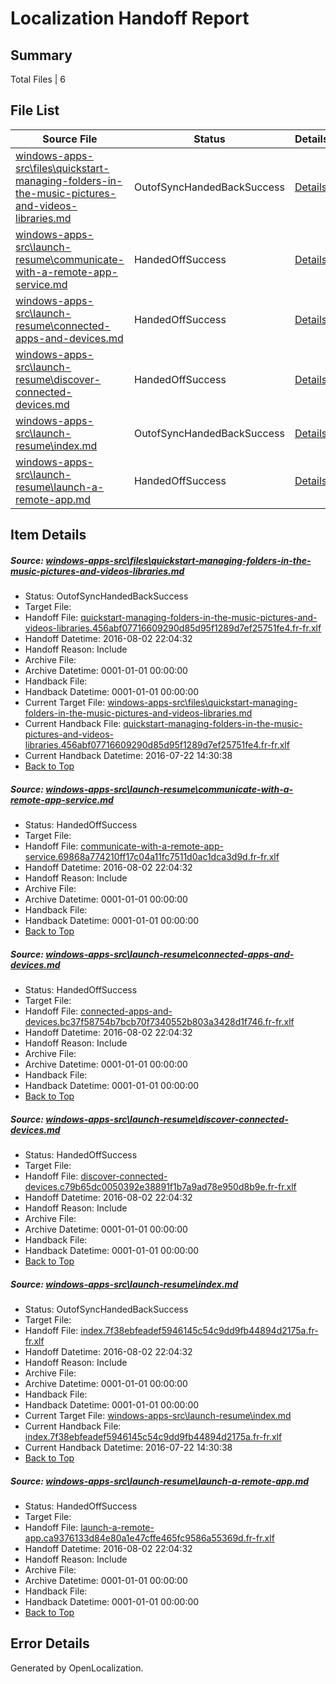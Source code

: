 # <a name='report-top'></a> Localization Handoff Report

## Summary
 Total Files | 6

## File List
 Source File | Status | Details 
 ----------- | ------ | ------- 
 [windows-apps-src\files\quickstart-managing-folders-in-the-music-pictures-and-videos-libraries.md](https://github.com/Microsoft/windows-apps/blob/affe6002e22bd10e714dc4782a60ef528c31a407/windows-apps-src/files/quickstart-managing-folders-in-the-music-pictures-and-videos-libraries.md) | OutofSyncHandedBackSuccess | [Details](#def1c5c8d9d062a81731744e1e1465472225494a3445)
 [windows-apps-src\launch-resume\communicate-with-a-remote-app-service.md](https://github.com/Microsoft/windows-apps/blob/52be9c19354e9c767edc2556e01762c28e89df50/windows-apps-src/launch-resume/communicate-with-a-remote-app-service.md) | HandedOffSuccess | [Details](#3090cee0bdfbfb4a0320cce0279e2328e33866eb4372)
 [windows-apps-src\launch-resume\connected-apps-and-devices.md](https://github.com/Microsoft/windows-apps/blob/46b9f82f5545ad45d7c3d4c9f6bfd6e2c29424bd/windows-apps-src/launch-resume/connected-apps-and-devices.md) | HandedOffSuccess | [Details](#7fe473661ce2818acd903bd416b1ad080596ef7f4373)
 [windows-apps-src\launch-resume\discover-connected-devices.md](https://github.com/Microsoft/windows-apps/blob/a77540d3a2effa924fcdf22e2ec8b20be664a3d7/windows-apps-src/launch-resume/discover-connected-devices.md) | HandedOffSuccess | [Details](#d4c2f02a6b753d5d9b920cb65f68b8586b9e42aa4381)
 [windows-apps-src\launch-resume\index.md](https://github.com/Microsoft/windows-apps/blob/6027bd0cf70e9e491a1fbe72748428ffcf618430/windows-apps-src/launch-resume/index.md) | OutofSyncHandedBackSuccess | [Details](#a20ee98e4287d26875792c740c6f8f68b29c131a4404)
 [windows-apps-src\launch-resume\launch-a-remote-app.md](https://github.com/Microsoft/windows-apps/blob/63acfc60f2af0e54b01c80e0448e503b95f4d49e/windows-apps-src/launch-resume/launch-a-remote-app.md) | HandedOffSuccess | [Details](#713028609c9bd742e6768dfc569efbbd2c3bd5d14405)

## Item Details
##### <a name='def1c5c8d9d062a81731744e1e1465472225494a3445'></a> Source: [windows-apps-src\files\quickstart-managing-folders-in-the-music-pictures-and-videos-libraries.md](https://github.com/Microsoft/windows-apps/blob/affe6002e22bd10e714dc4782a60ef528c31a407/windows-apps-src/files/quickstart-managing-folders-in-the-music-pictures-and-videos-libraries.md)
* Status: OutofSyncHandedBackSuccess
* Target File: 
* Handoff File: [quickstart-managing-folders-in-the-music-pictures-and-videos-libraries.456abf07716609290d85d95f1289d7ef25751fe4.fr-fr.xlf](https://github.com/Microsoft/WDG.handoff/blob/e3f75022b160cd6a68d837a67ecd54331c3bff6f/ol-handoff/Microsoft/windows-apps.fr-fr/master/quickstart-managing-folders-in-the-music-pictures-and-videos-libraries.456abf07716609290d85d95f1289d7ef25751fe4.fr-fr.xlf)
* Handoff Datetime: 2016-08-02 22:04:32
* Handoff Reason: Include
* Archive File: 
* Archive Datetime: 0001-01-01 00:00:00
* Handback File: 
* Handback Datetime: 0001-01-01 00:00:00
* Current Target File: [windows-apps-src\files\quickstart-managing-folders-in-the-music-pictures-and-videos-libraries.md](https://github.com/Microsoft/windows-apps.fr-fr/blob/402eb0dc49711783fdbd768a93aa5456388b34d9/windows-apps-src/files/quickstart-managing-folders-in-the-music-pictures-and-videos-libraries.md)
* Current Handback File: [quickstart-managing-folders-in-the-music-pictures-and-videos-libraries.456abf07716609290d85d95f1289d7ef25751fe4.fr-fr.xlf](https://github.com/Microsoft/WDG.handback/blob/e8019a4155f189676550d9d336a37921a9040b0d/ol-handback/Microsoft/windows-apps.fr-fr/master/quickstart-managing-folders-in-the-music-pictures-and-videos-libraries.456abf07716609290d85d95f1289d7ef25751fe4.fr-fr.xlf)
* Current Handback Datetime: 2016-07-22 14:30:38
* [Back to Top](#report-top)

##### <a name='3090cee0bdfbfb4a0320cce0279e2328e33866eb4372'></a> Source: [windows-apps-src\launch-resume\communicate-with-a-remote-app-service.md](https://github.com/Microsoft/windows-apps/blob/52be9c19354e9c767edc2556e01762c28e89df50/windows-apps-src/launch-resume/communicate-with-a-remote-app-service.md)
* Status: HandedOffSuccess
* Target File: 
* Handoff File: [communicate-with-a-remote-app-service.69868a774210ff17c04a11fc7511d0ac1dca3d9d.fr-fr.xlf](https://github.com/Microsoft/WDG.handoff/blob/e3f75022b160cd6a68d837a67ecd54331c3bff6f/ol-handoff/Microsoft/windows-apps.fr-fr/master/communicate-with-a-remote-app-service.69868a774210ff17c04a11fc7511d0ac1dca3d9d.fr-fr.xlf)
* Handoff Datetime: 2016-08-02 22:04:32
* Handoff Reason: Include
* Archive File: 
* Archive Datetime: 0001-01-01 00:00:00
* Handback File: 
* Handback Datetime: 0001-01-01 00:00:00
* [Back to Top](#report-top)

##### <a name='7fe473661ce2818acd903bd416b1ad080596ef7f4373'></a> Source: [windows-apps-src\launch-resume\connected-apps-and-devices.md](https://github.com/Microsoft/windows-apps/blob/46b9f82f5545ad45d7c3d4c9f6bfd6e2c29424bd/windows-apps-src/launch-resume/connected-apps-and-devices.md)
* Status: HandedOffSuccess
* Target File: 
* Handoff File: [connected-apps-and-devices.bc37f58754b7bcb70f7340552b803a3428d1f746.fr-fr.xlf](https://github.com/Microsoft/WDG.handoff/blob/e3f75022b160cd6a68d837a67ecd54331c3bff6f/ol-handoff/Microsoft/windows-apps.fr-fr/master/connected-apps-and-devices.bc37f58754b7bcb70f7340552b803a3428d1f746.fr-fr.xlf)
* Handoff Datetime: 2016-08-02 22:04:32
* Handoff Reason: Include
* Archive File: 
* Archive Datetime: 0001-01-01 00:00:00
* Handback File: 
* Handback Datetime: 0001-01-01 00:00:00
* [Back to Top](#report-top)

##### <a name='d4c2f02a6b753d5d9b920cb65f68b8586b9e42aa4381'></a> Source: [windows-apps-src\launch-resume\discover-connected-devices.md](https://github.com/Microsoft/windows-apps/blob/a77540d3a2effa924fcdf22e2ec8b20be664a3d7/windows-apps-src/launch-resume/discover-connected-devices.md)
* Status: HandedOffSuccess
* Target File: 
* Handoff File: [discover-connected-devices.c79b65dc0050392e38891f1b7a9ad78e950d8b9e.fr-fr.xlf](https://github.com/Microsoft/WDG.handoff/blob/e3f75022b160cd6a68d837a67ecd54331c3bff6f/ol-handoff/Microsoft/windows-apps.fr-fr/master/discover-connected-devices.c79b65dc0050392e38891f1b7a9ad78e950d8b9e.fr-fr.xlf)
* Handoff Datetime: 2016-08-02 22:04:32
* Handoff Reason: Include
* Archive File: 
* Archive Datetime: 0001-01-01 00:00:00
* Handback File: 
* Handback Datetime: 0001-01-01 00:00:00
* [Back to Top](#report-top)

##### <a name='a20ee98e4287d26875792c740c6f8f68b29c131a4404'></a> Source: [windows-apps-src\launch-resume\index.md](https://github.com/Microsoft/windows-apps/blob/6027bd0cf70e9e491a1fbe72748428ffcf618430/windows-apps-src/launch-resume/index.md)
* Status: OutofSyncHandedBackSuccess
* Target File: 
* Handoff File: [index.7f38ebfeadef5946145c54c9dd9fb44894d2175a.fr-fr.xlf](https://github.com/Microsoft/WDG.handoff/blob/e3f75022b160cd6a68d837a67ecd54331c3bff6f/ol-handoff/Microsoft/windows-apps.fr-fr/master/index.7f38ebfeadef5946145c54c9dd9fb44894d2175a.fr-fr.xlf)
* Handoff Datetime: 2016-08-02 22:04:32
* Handoff Reason: Include
* Archive File: 
* Archive Datetime: 0001-01-01 00:00:00
* Handback File: 
* Handback Datetime: 0001-01-01 00:00:00
* Current Target File: [windows-apps-src\launch-resume\index.md](https://github.com/Microsoft/windows-apps.fr-fr/blob/402eb0dc49711783fdbd768a93aa5456388b34d9/windows-apps-src/launch-resume/index.md)
* Current Handback File: [index.7f38ebfeadef5946145c54c9dd9fb44894d2175a.fr-fr.xlf](https://github.com/Microsoft/WDG.handback/blob/e8019a4155f189676550d9d336a37921a9040b0d/ol-handback/Microsoft/windows-apps.fr-fr/master/index.7f38ebfeadef5946145c54c9dd9fb44894d2175a.fr-fr.xlf)
* Current Handback Datetime: 2016-07-22 14:30:38
* [Back to Top](#report-top)

##### <a name='713028609c9bd742e6768dfc569efbbd2c3bd5d14405'></a> Source: [windows-apps-src\launch-resume\launch-a-remote-app.md](https://github.com/Microsoft/windows-apps/blob/63acfc60f2af0e54b01c80e0448e503b95f4d49e/windows-apps-src/launch-resume/launch-a-remote-app.md)
* Status: HandedOffSuccess
* Target File: 
* Handoff File: [launch-a-remote-app.ca9376133d84e80a1e47cffe465fc9586a55369d.fr-fr.xlf](https://github.com/Microsoft/WDG.handoff/blob/e3f75022b160cd6a68d837a67ecd54331c3bff6f/ol-handoff/Microsoft/windows-apps.fr-fr/master/launch-a-remote-app.ca9376133d84e80a1e47cffe465fc9586a55369d.fr-fr.xlf)
* Handoff Datetime: 2016-08-02 22:04:32
* Handoff Reason: Include
* Archive File: 
* Archive Datetime: 0001-01-01 00:00:00
* Handback File: 
* Handback Datetime: 0001-01-01 00:00:00
* [Back to Top](#report-top)


## Error Details

Generated by OpenLocalization.
